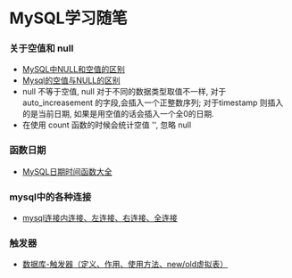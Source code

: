 # MySQL学习随笔

### 关于空值和 null 
+ [MySQL中NULL和空值的区别](http://blog.csdn.net/yu757371316/article/details/53033118)
+ [Mysql的空值与NULL的区别](http://www.cnblogs.com/apache-x/p/5386287.html)
+ null 不等于空值, null 对于不同的数据类型取值不一样, 对于 auto_increasement 的字段,会插入一个正整数序列; 对于timestamp 则插入的是当前日期, 如果是用空值的话会插入一个全0的日期.
+ 在使用 count 函数的时候会统计空值 '', 忽略 null

### 函数日期
+ [MySQL日期时间函数大全](http://www.cnblogs.com/zeroone/archive/2010/05/05/1727659.html)

### mysql中的各种连接
+ [mysql连接内连接、左连接、右连接、全连接](http://blog.csdn.net/miraclestar/article/details/6525246)


### 触发器
+ [数据库-触发器（定义、作用、使用方法、new/old虚拟表）](http://blog.csdn.net/zdplife/article/details/48155611)